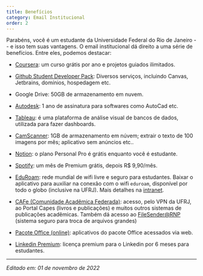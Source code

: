 ```yaml
---
title: Benefícios
category: Email Institucional
order: 2
---
```


Parabéns, você é um estudante da Universidade Federal do Rio de Janeiro -- e isso tem suas vantagens.
O email institucional dá direito a uma série de benefícios. 
Entre eles, podemos destacar:

+ [Coursera](https://www.coursera.org/for-university-and-college-students): um curso grátis por ano e projetos guiados ilimitados.

+ [Github Student Developer Pack](https://education.github.com/pack): Diversos serviços, incluindo Canvas, Jetbrains, domínios, hospedagem etc.

+ Google Drive: 50GB de armazenamento em nuvem.

+ [Autodesk](https://www.autodesk.com.br/education/edu-software/overview): 1 ano de assinatura para softwares como AutoCad etc.

+ [Tableau](https://www.tableau.com/pt-br/academic/students): é uma plataforma de análise visual de bancos de dados, utilizada para fazer dashboards.

+ [CamScanner](https://camscanner.medium.com/camscanner-now-provides-free-advanced-features-to-students-and-educators-29c5263d2b93): 1GB de armazenamento em núvem; extrair o texto de 100 imagens por mês; aplicativo sem anúncios etc..

+ [Notion](https://www.notion.so/): o plano Personal Pro é grátis enquanto você é estudante.

+ [Spotify](https://www.spotify.com/br/student/): um mês de Premium grátis, depois R$ 9,90/mês.

+ [EduRoam](https://eduroam.org/): rede mundial de wifi livre e seguro para estudantes. Baixar o aplicativo para auxiliar na conexão com o wifi `eduroam`, disponível por todo o globo (inclusive na UFRJ). Mais detalhes na [intranet](https://intranet.ufrj.br/portal/eduroam-2/).

+ [CAFe (Comunidade Acadêmica Federada)](https://intranet.ufrj.br/portal/cafe-2/): acesso, pelo VPN da UFRJ, ao Portal Capes (livros e publicações) e muitos outros sistemas de publicações acadêmicas. Também dá acesso ao [FileSender@RNP](https://filesender.rnp.br/) (sistema seguro para troca de arquivos grandes)

+ [Pacote Office (online)](https://www.microsoft.com/pt-br/education/products/office): aplicativos do pacote Office acessados via web.
 
+ [Linkedin Premium](https://members.linkedin.com/pt-br/estudante/linkedin-premium): licença premium para o Linkedin por 6 meses para estudantes.

---

*Editado em: 01 de novembro de 2022*
